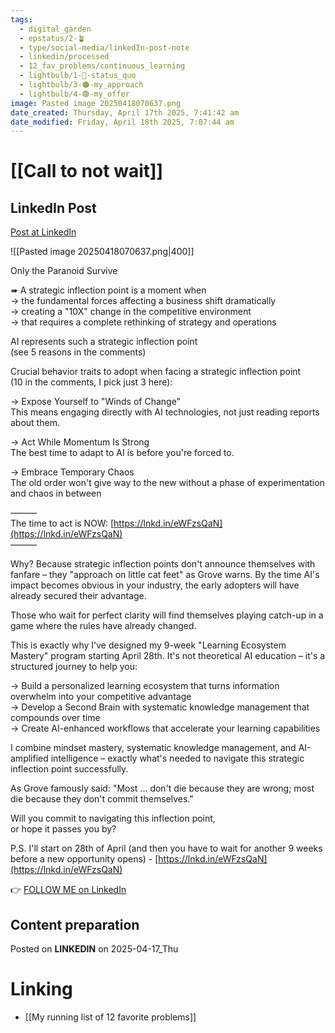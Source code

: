 ```yaml
---
tags:
  - digital_garden
  - epstatus/2-🪴
  - type/social-media/linkedIn-post-note
  - linkedin/processed
  - 12_fav_problems/continuous_learning
  - lightbulb/1-🔴-status_quo
  - lightbulb/3-🟠-my_approach
  - lightbulb/4-🟢-my_offer
image: Pasted image 20250418070637.png
date_created: Thursday, April 17th 2025, 7:41:42 am
date_modified: Friday, April 18th 2025, 7:07:44 am
---
```

# [[Call to not wait]]
## LinkedIn Post
[Post at LinkedIn](https://www.linkedin.com/posts/sebastiankamilli_only-the-paranoid-survive-a-strategic-activity-7318514536053895168-theq?utm_source=share&utm_medium=member_desktop&rcm=ACoAAA1M1pkBgWCYPhT45EpfLiHzViQqRWNCIv4)

![[Pasted image 20250418070637.png|400]]

Only the Paranoid Survive  
  
➠ A strategic inflection point is a moment when  
→ the fundamental forces affecting a business shift dramatically  
→ creating a "10X" change in the competitive environment  
→ that requires a complete rethinking of strategy and operations  
  
AI represents such a strategic inflection point  
(see 5 reasons in the comments)  
  
Crucial behavior traits to adopt when facing a strategic inflection point  
(10 in the comments, I pick just 3 here):  
  
→ Expose Yourself to "Winds of Change"  
This means engaging directly with AI technologies, not just reading reports about them.  
  
→ Act While Momentum Is Strong  
The best time to adapt to AI is before you're forced to.  
  
→ Embrace Temporary Chaos  
The old order won't give way to the new without a phase of experimentation and chaos in between  
  
———  
The time to act is NOW: [https://lnkd.in/eWFzsQaN](https://lnkd.in/eWFzsQaN)  
———  
  
Why? Because strategic inflection points don't announce themselves with fanfare – they "approach on little cat feet" as Grove warns. By the time AI's impact becomes obvious in your industry, the early adopters will have already secured their advantage.  
  
Those who wait for perfect clarity will find themselves playing catch-up in a game where the rules have already changed.  
  
This is exactly why I've designed my 9-week "Learning Ecosystem Mastery" program starting April 28th. It's not theoretical AI education – it's a structured journey to help you:  
  
→ Build a personalized learning ecosystem that turns information overwhelm into your competitive advantage  
→ Develop a Second Brain with systematic knowledge management that compounds over time  
→ Create AI-enhanced workflows that accelerate your learning capabilities  
  
I combine mindset mastery, systematic knowledge management, and AI-amplified intelligence – exactly what's needed to navigate this strategic inflection point successfully.  
  
As Grove famously said: "Most ... don't die because they are wrong; most die because they don't commit themselves."  
  
Will you commit to navigating this inflection point,  
or hope it passes you by?  
  
P.S. I'll start on 28th of April (and then you have to wait for another 9 weeks before a new opportunity opens) - [https://lnkd.in/eWFzsQaN](https://lnkd.in/eWFzsQaN)

👉 [FOLLOW ME on LinkedIn](https://www.linkedin.com/comm/mynetwork/discovery-see-all?usecase=PEOPLE_FOLLOWS&followMember=sebastiankamilli)

## Content preparation

Posted on **LINKEDIN** on 2025-04-17_Thu
# Linking
+ [[My running list of 12 favorite problems]]